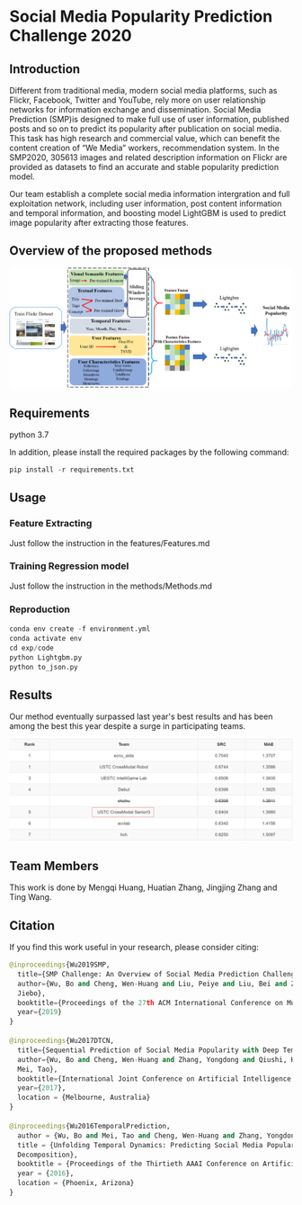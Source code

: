 # Social Media Popularity Prediction Challenge 2020
## Introduction
Different from traditional media, modern social media platforms, such as Flickr, Facebook, Twitter and YouTube, rely more on user relationship networks for information exchange and dissemination. Social Media Prediction (SMP)is designed to make full use of user information, published posts and so on to predict its popularity after publication on social media. This task has high research and commercial value, which can benefit the content creation of “We Media” workers, recommendation system. In the SMP2020, 305613 images and related description information on Flickr are provided as datasets to find an accurate and stable popularity prediction model.

Our team establish a complete social media information intergration and full exploitation network, including user information, post content information and temporal information, and boosting model LightGBM is used to predict image popularity after extracting those features.

## Overview of the proposed methods

![framework](framework.png)

## Requirements
python 3.7

In addition, please install the required packages by the following command:

```python
pip install -r requirements.txt
```


## Usage
### Feature Extracting
Just follow the instruction in the features/Features.md

### Training Regression model
Just follow the instruction in the methods/Methods.md

### Reproduction

```python
conda env create -f environment.yml
conda activate env
cd exp/code
python Lightgbm.py 
python to_json.py
```

## Results
Our method eventually surpassed last year's best results and has been among the best this year despite a surge in participating teams.

![result](results.png)

## Team Members
This work is done by Mengqi Huang, Huatian Zhang, Jingjing Zhang and Ting Wang.


## Citation
If you find this work useful in your research, please consider citing:

```python
@inproceedings{Wu2019SMP,
  title={SMP Challenge: An Overview of Social Media Prediction Challenge 2019},
  author={Wu, Bo and Cheng, Wen-Huang and Liu, Peiye and Liu, Bei and Zeng,   Zhaoyang and Luo,
  Jiebo},
  booktitle={Proceedings of the 27th ACM International Conference on Multimedia},
  year={2019}
}

@inproceedings{Wu2017DTCN,
  title={Sequential Prediction of Social Media Popularity with Deep Temporal  Context Networks},
  author={Wu, Bo and Cheng, Wen-Huang and Zhang, Yongdong and Qiushi, Huang and   Jintao, Li and
  Mei, Tao},
  booktitle={International Joint Conference on Artificial Intelligence (IJCAI)},
  year={2017},
  location = {Melbourne, Australia}
}

@inproceedings{Wu2016TemporalPrediction,
  author = {Wu, Bo and Mei, Tao and Cheng, Wen-Huang and Zhang, Yongdong},
  title = {Unfolding Temporal Dynamics: Predicting Social Media Popularity Using  Multi-scale Temporal
  Decomposition},
  booktitle = {Proceedings of the Thirtieth AAAI Conference on Artificial   Intelligence (AAAI)}
  year = {2016},
  location = {Phoenix, Arizona}
}
```
